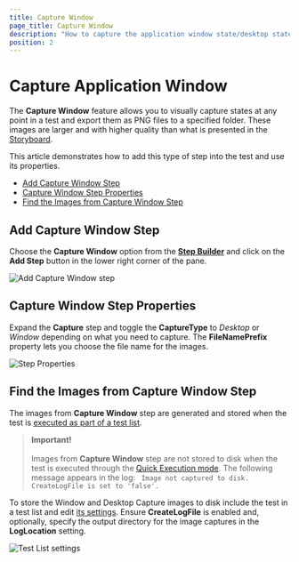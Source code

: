 ```yaml
---
title: Capture Window
page_title: Capture Window
description: "How to capture the application window state/desktop state during a WPF test run with Test Studio. Test Studio captures a screenshot of the desktop during a WPF test run."
position: 2
---
```

# Capture Application Window

The __Capture Window__ feature allows you to visually capture states at any point in a test and export them as PNG files to a specified folder. These images are larger and with higher quality than what is presented in the <a href="/features/test-maintenance/storyboard" target="_blank">Storyboard</a>.

This article demonstrates how to add this type of step into the test and use its properties.

- [Add Capture Window Step](#add-capture-window-step)
- [Capture Window Step Properties](#capture-window-step-properties)
- [Find the Images from Capture Window Step](#find-the-images-from-capture-window-step)

## Add Capture Window Step

Choose the __Capture Window__ option from the <a href="/features/custom-steps/overview" target="_blank">__Step Builder__</a> and click on the __Add Step__ button in the lower right corner of the pane.

![Add Capture Window step](/img/features/custom-steps/capture/wpf-capture-step.png)

## Capture Window Step Properties

Expand the __Capture__ step and toggle the __CaptureType__ to _Desktop_ or _Window_ depending on what you need to capture. The __FileNamePrefix__ property lets you choose the file name for the images.

![Step Properties](/img/features/custom-steps/capture/wpf-capture-properties.png.png)

## Find the Images from Capture Window Step

The images from __Capture Window__ step are generated and stored when the test is <a href="/automated-tests/test-lists/test-list-execution" target="_blank">executed as part of a test list</a>.

> __Important!__
> <br>
> <br>
> Images from __Capture Window__ step are not stored to disk when the test is executed through the <a href="/automated-tests/test-execution/quick-execution" target="_blank">Quick Execution mode</a>. The following message appears in the log:
> ` Image not captured to disk. CreateLogFile is set to 'false'.`

To store the Window and Desktop Capture images to disk include the test in a test list and edit <a href="/features/test-lists/test-list-settings" target="_blank">its settings</a>. Ensure **CreateLogFile** is enabled and, optionally, specify the output directory for the image captures in the __LogLocation__ setting.

![Test List settings](/img/features/custom-steps/capture/fig3.png)
